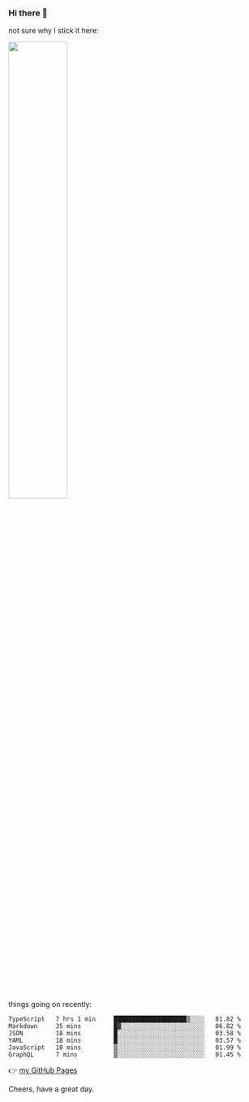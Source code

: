 ### Hi there 👋

not sure why I stick it here:

[<img width="48%" src="https://github-readme-stats.vercel.app/api?username=ykzhukian&show_icons=true&theme=dracula">](https://github.com/anuraghazra/github-readme-stats)


things going on recently:

<!--START_SECTION:waka-->

```text
TypeScript   7 hrs 1 min     ████████████████████▒░░░░   81.82 %
Markdown     35 mins         █▓░░░░░░░░░░░░░░░░░░░░░░░   06.82 %
JSON         18 mins         █░░░░░░░░░░░░░░░░░░░░░░░░   03.58 %
YAML         18 mins         █░░░░░░░░░░░░░░░░░░░░░░░░   03.57 %
JavaScript   10 mins         ▒░░░░░░░░░░░░░░░░░░░░░░░░   01.99 %
GraphQL      7 mins          ▒░░░░░░░░░░░░░░░░░░░░░░░░   01.45 %
```

<!--END_SECTION:waka-->

👉 [my GitHub Pages](https://ykzhukian.github.io)

Cheers, have a great day.

